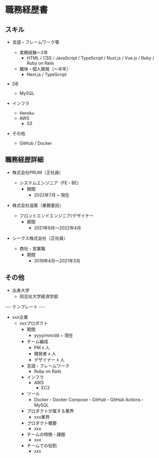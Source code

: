 # 職務経歴書
## スキル

- 言語・フレームワーク等
  - 実務経験〜2年
    - HTML / CSS / JavaScript / TypeScript / Nuxt.js / Vue.js / Ruby / Ruby on Rails
  - 趣味・個人開発（〜半年）
    - Next.js / TypeScript

- DB
  - MySQL

- インフラ
  - Heroku
  - AWS
    - S3

- その他
  - GitHub / Docker

## 職務経歴詳細

- 株式会社PRUM（正社員）
  - システムエンジニア（FE・BE）
    - 期間
      - 2022年7月 ~ 現在

- 株式会社滋案（業務委託）
  - フロントエンドエンジニア/デザイナー
    - 期間
      - 2021年8月〜2022年4月

- シークス株式会社（正社員）
  - 商社・営業職
    - 期間
      - 2019年4月〜2021年3月

## その他
- 出身大学
  - 同志社大学経済学部


--- テンプレート ---
- xxx企業
  - xxxプロダクト
    - 期間
      - yyyy/mm/dd ~ 現在
    - チーム編成
      - PM x 人
      - 開発者 x 人
      - デザイナー x 人
    - 言語・フレームワーク
        - Ruby on Rails
    - インフラ
      - AWS
        - EC2
    - ツール
      - Docker・Docker Compose・GitHub・GitHub Actions・MySQL
    - プロダクトが属する業界
      - xxx業界
    - プロダクト概要
      - xxx
    - チームの特徴・課題
      - xxx
    - チームでの役割
      - xxx
